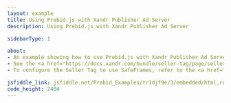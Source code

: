 ```yaml
---
layout: example
title: Using Prebid.js with Xandr Publisher Ad Server
description: Using Prebid.js with Xandr Publisher Ad Server

sidebarType: 1

about:
- An example showing how to use Prebid.js with Xandr Publisher Ad Server
- See the <a href="https://docs.xandr.com/bundle/seller-tag/page/seller-tag.html">Seller Tag (AST)</a> documentation for more information
- To configure the Seller Tag to use SafeFrames, refer to the <a href="https://docs.xandr.com/bundle/seller-tag/page/safeframe-api-reference.html">SafeFrame API Reference</a>.

jsfiddle_link: jsfiddle.net/Prebid_Examples/tr1djf9e/3/embedded/html,result
code_height: 2404
---
```

